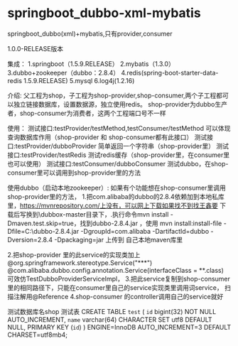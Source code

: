 # springboot_dubbo-xml-mybatis
springboot_dubbo(xml)+mybatis,只有provider,consumer
  
1.0.0-RELEASE版本

集成：
1.springboot（1.5.9.RELEASE）
2.mybatis（1.3.0）
3.dubbo+zookeeper（dubbo：2.8.4）
4.redis(spring-boot-starter-data-redis 1.5.9.RELEASE)
5.mysql
6.log4j(1.2.16)

介绍:
父工程为shop，子工程为shop-provider,shop-consumer,两个子工程都可以独立链接数据库，设置数据源，独立使用redis。
shop-provider为dubbo生产者，shop-consumer为消费者，这两个工程端口号不一样

使用：
测试接口:testProvider/testMethod,testConsumer/testMethod 可以体现查询数据库作用（shop-provider 和 shop-consumer都有此接口）
测试接口:testProvider/dubboProvider 简单返回一个字符串（shop-provider里）
测试接口:testProvider/testRedis 测试redis缓存（shop-provider里，在consumer里也可以使用）
测试接口:testConsumer/dubboConsumer 测试dubbo，在shop-consumer里可以调用到shop-provider里的方法

使用dubbo（启动本地zookeeper）:
如果有个功能想在shop-consumer里调用shop-provider里的方法，
1.把com.alibaba的dubbo的2.8.4依赖加到本地私库里，https://mvnrepository.com/上没有，可以网上下载如果找不到找王鑫要
下载后写换到\dubbox-master目录下，.执行命令mvn install -Dmaven.test.skip=true，找到dubbo-2.8.4.jar ，使用 mvn install:install-file -Dfile=C:\dubbo-2.8.4.jar -DgroupId=com.alibaba -DartifactId=dubbo -Dversion=2.8.4 -Dpackaging=jar 上传到 自己本地maven库里

2.把shop-provider 里的此service的实现类加上
@org.springframework.stereotype.Service("***")
@com.alibaba.dubbo.config.annotation.Service(interfaceClass = **.class)
可效仿TestDubboProviderServiceImpl，
3.把此service复制到shop-consumer里的相同路径下，只能在consumer里自己的service实现类里调用词service，
扫描注解用@Reference
4.shop-consumer 的controller调用自己的service就好


测试数据库名shop
测试表
CREATE TABLE `test` (
  `id` bigint(32) NOT NULL AUTO_INCREMENT,
  `name` varchar(64) CHARACTER SET utf8 DEFAULT NULL,
  PRIMARY KEY (`id`)
) ENGINE=InnoDB AUTO_INCREMENT=3 DEFAULT CHARSET=utf8mb4;




